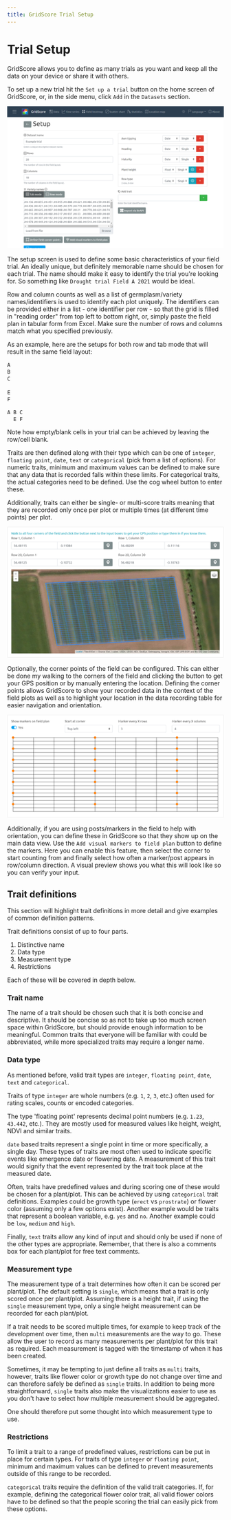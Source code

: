 ```yaml
---
title: GridScore Trial Setup
---
```


# Trial Setup

GridScore allows you to define as many trials as you want and keep all the data on your device or share it with others.

To set up a new trial hit the `Set up a trial` button on the home screen of GridScore, or, in the side menu, click `Add` in the `Datasets` section.

<img src="img/screenshot-setup.png" style="max-width: 100%;" alt="Trials setup screen">

The setup screen is used to define some basic characteristics of your field trial. An ideally unique, but definitely memorable name should be chosen for each trial. The name should make it easy to identify the trial you're looking for. So something like `Drought trial Field A 2021` would be ideal.

Row and column counts as well as a list of germplasm/variety names/identifiers is used to identify each plot uniquely. The identifiers can be provided either in a list - one identifier per row - so that the grid is filled in "reading order" from top left to bottom right, or, simply paste the field plan in tabular form from Excel. Make sure the number of rows and columns match what you specified previously.

As an example, here are the setups for both row and tab mode that will result in the same field layout:

```
A
B
C

E
F
```

```
A B C
  E F
```

Note how empty/blank cells in your trial can be achieved by leaving the row/cell blank.

Traits are then defined along with their type which can be one of `integer`, `floating point`, `date`, `text` or `categorical` (pick from a list of options). For numeric traits, minimum and maximum values can be defined to make sure that any data that is recorded falls within these limits. For categorical traits, the actual categories need to be defined. Use the cog wheel button to enter these.

Additionally, traits can either be single- or multi-score traits meaning that they are recorded only once per plot or multiple times (at different time points) per plot.

<img src="img/screenshot-field-map.png" style="max-width: 100%;" alt="Trials setup field plan">

Optionally, the corner points of the field can be configured. This can either be done my walking to the corners of the field and clicking the button to get your GPS position or by manually entering the location. Defining the corner points allows GridScore to show your recorded data in the context of the field plots as well as to highlight your location in the data recording table for easier navigation and orientation.

<img src="img/screenshot-markers.png" style="max-width: 100%;" alt="Trials setup markers">

Additionally, if you are using posts/markers in the field to help with orientation, you can define these in GridScore so that they show up on the main data view. Use the `Add visual markers to field plan` button to define the markers. Here you can enable this feature, then select the corner to start counting from and finally select how often a marker/post appears in row/column direction. A visual preview shows you what this will look like so you can verify your input.


## Trait definitions

This section will highlight trait definitions in more detail and give examples of common definition patterns.

Trait definitions consist of up to four parts.

1. Distinctive name
2. Data type
3. Measurement type
4. Restrictions

Each of these will be covered in depth below.

### Trait name

The name of a trait should be chosen such that it is both concise and descriptive. It should be concise so as not to take up too much screen space within GridScore, but should provide enough information to be meaningful. Common traits that everyone will be familiar with could be abbreviated, while more specialized traits may require a longer name.

### Data type

As mentioned before, valid trait types are `integer`, `floating point`, `date`, `text` and `categorical`.

Traits of type `integer` are whole numbers (e.g. `1`, `2`, `3`, etc.) often used for rating scales, counts or encoded categories.

The type 'floating point' represents decimal point numbers (e.g. `1.23`, `43.442`, etc.). They are mostly used for measured values like height, weight, NDVI and similar traits.

`date` based traits represent a single point in time or more specifically, a single day. These types of traits are most often used to indicate specific events like emergence date or flowering date. A measurement of this trait would signify that the event represented by the trait took place at the measured date.

Often, traits have predefined values and during scoring one of these would be chosen for a plant/plot. This can be achieved by using `categorical` trait definitions. Examples could be growth type (`erect` vs `prostrate`) or flower color (assuming only a few options exist). Another example would be traits that represent a boolean variable, e.g. `yes` and `no`. Another example could be `low`, `medium` and `high`.

Finally, `text` traits allow any kind of input and should only be used if none of the other types are appropriate. Remember, that there is also a comments box for each plant/plot for free text comments.

### Measurement type

The measurement type of a trait determines how often it can be scored per plant/plot. The default setting is `single`, which means that a trait is only scored once per plant/plot. Assuming there is a height trait, if  using the `single` measurement type, only a single height measurement can be recorded for each plant/plot.

If a trait needs to be scored multiple times, for example to keep track of the development over time, then `multi` measurements are the way to go. These allow the user to record as many measurements per plant/plot for this trait as required. Each measurement is tagged with the timestamp of when it has been created.

Sometimes, it may be tempting to just define all traits as `multi` traits, however, traits like flower color or growth type do not change over time and can therefore safely be defined as `single` traits. In addition to being more straightforward, `single` traits also make the visualizations easier to use as you don't have to select how multiple measurement should be aggregated.

One should therefore put some thought into which measurement type to use.

### Restrictions

To limit a trait to a range of predefined values, restrictions can be put in place for certain types. For traits of type `integer` or `floating point`, minimum and maximum values can be defined to prevent measurements outside of this range to be recorded. 

`categorical` traits require the definition of the valid trait categories. If, for example, defining the categorical flower color trait, all valid flower colors have to be defined so that the people scoring the trial can easily pick from these options.